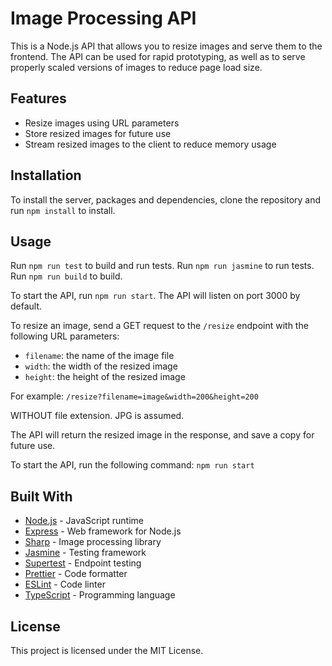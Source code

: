 # Image Processing API

This is a Node.js API that allows you to resize images and serve them to the frontend. The API can be used for rapid prototyping, as well as to serve properly scaled versions of images to reduce page load size.

## Features

- Resize images using URL parameters
- Store resized images for future use
- Stream resized images to the client to reduce memory usage

## Installation

To install the server, packages and dependencies, clone the repository and run `npm install` to install.

## Usage

Run `npm run test` to build and run tests.
Run `npm run jasmine` to run tests.
Run `npm run build` to build.

To start the API, run `npm run start`. The API will listen on port 3000 by default.

To resize an image, send a GET request to the `/resize` endpoint with the following URL parameters:

- `filename`: the name of the image file
- `width`: the width of the resized image
- `height`: the height of the resized image

For example: `/resize?filename=image&width=200&height=200`

WITHOUT file extension. JPG is assumed.

The API will return the resized image in the response, and save a copy for future use.


To start the API, run the following command:
`npm run start`

## Built With

* [Node.js](https://nodejs.org/) - JavaScript runtime
* [Express](https://expressjs.com/) - Web framework for Node.js
* [Sharp](https://sharp.pixelplumbing.com/) - Image processing library
* [Jasmine](https://jasmine.github.io/) - Testing framework
* [Supertest](https://jasmine.github.io/) - Endpoint testing
* [Prettier](https://prettier.io/) - Code formatter
* [ESLint](https://eslint.org/) - Code linter
* [TypeScript](https://www.typescriptlang.org/) - Programming language

## License

This project is licensed under the MIT License.
